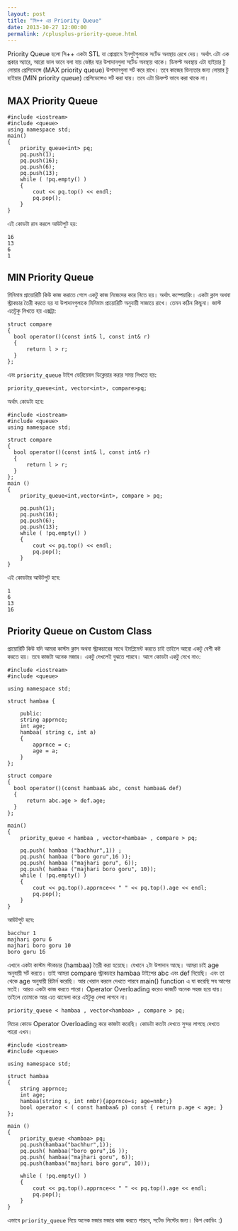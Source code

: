 ```yaml
---
layout: post
title: "সি++ এর Priority Queue"
date: 2013-10-27 12:00:00
permalink: /cplusplus-priority-queue.html
---
```

Priority Queue হলো সি++ একটা STL যা প্রোগ্রামে ইনপুটগুলাকে সর্টেড অবস্থায় রেখে দেয়। অর্থাৎ এটা এক প্রকার অ্যারে, আরো ভাল ভাবে বলা যায় ভেক্টর যার উপাদানগুলা সর্টেড অবস্থায় থাকে। ডিফল্ট অবস্থায় এটা হাইয়ার টু লোয়ার প্রেসিডেন্সে (MAX priority queue) উপাদানগুলা সর্ট করে রাখে। তবে কাজের ভিন্যতার জন্য লোয়ার টু হাইয়ার (MIN priority queue) প্রেসিডেন্সেও সর্ট করা যায়। তবে এটা ডিফল্ট ভাবে করা থাকে না।

## MAX Priority Queue

```
#include <iostream>
#include <queue>
using namespace std;
main()
{
    priority_queue<int> pq;
    pq.push(1);
    pq.push(16);
    pq.push(6);
    pq.push(13);  
    while ( !pq.empty() )
    {
        cout << pq.top() << endl;
        pq.pop();
    }
}
```

এই কোডটা রান করলে আউটপুট হয়:

```
16
13
6
1
```

## MIN Priority Queue

মিনিমাম প্রায়োরিটি কিউ কাজ করাতে গেলে একটু কাজ নিজেদের করে নিতে হয়। অর্থাৎ কম্পেয়ারিং। একটা ক্লাস অথবা স্ট্রাকচার তৈরী করতে হয় যা উপাদানগুলাকে মিনিমাম প্রায়োরিটি অনুযায়ী সাজায়ে রাখে। তেমন কঠিন কিছুনা। জাস্ট এতটুকু লিখতে হয় এক্সট্রা:

```
struct compare
{
  bool operator()(const int& l, const int& r)
  {
      return l > r;
  }
};
```

এবং `priority_queue` টাইপ ভেরিয়েবল ডিক্লেয়ার করার সময় লিখতে হয়:

```
priority_queue<int, vector<int>, compare>pq;
```

অর্থাৎ কোডটা হবে:

```
#include <iostream>
#include <queue>
using namespace std;

struct compare
{
  bool operator()(const int& l, const int& r)
  {
      return l > r;
  }
};
main ()
{
    priority_queue<int,vector<int>, compare > pq;

    pq.push(1);
    pq.push(16);
    pq.push(6);
    pq.push(13);
    while ( !pq.empty() )
    {
        cout << pq.top() << endl;
        pq.pop();
    }
}
```

এই কোডটার আউটপুট হবে:

```
1
6
13
16
```

## Priority Queue on Custom Class

প্রায়োরিটি কিউ যদি আমরা কাস্টম ক্লাস অথবা স্ট্রাকচারের সাথে ইমপ্লিমেন্ট করতে চাই তাইলে আরো একটু বেশী কষ্ট করতে হয়। তবে কাজটা অনেক মজার। একটু দেখলেই বুঝতে পারবে।
আগে কোডটা একটু দেখে নাও:

```
#include <iostream>
#include <queue>

using namespace std;

struct hambaa {

    public:
    string apprnce;
    int age;
    hambaa( string c, int a)
    {
        apprnce = c;
        age = a;
    }
};

struct compare
{
  bool operator()(const hambaa& abc, const hambaa& def)
  {
      return abc.age > def.age;
  }
};

main()
{
    priority_queue < hambaa , vector<hambaa> , compare > pq;

    pq.push( hambaa ("bachhur",1)) ;
    pq.push( hambaa ("boro goru",16 ));
    pq.push( hambaa ("majhari goru", 6));
    pq.push( hambaa ("majhari boro goru", 10));
    while ( !pq.empty() )
    {
        cout << pq.top().apprnce<< " " << pq.top().age << endl;
        pq.pop();
    }
}
```

আউটপুট হবে:

```
bacchur 1
majhari goru 6
majhari boro goru 10
boro goru 16
``` 

এখানে একটা কাস্টম স্টাকচার (hambaa) তৈরী করা হয়েছে। যেখানে ২টা উপাদান আছে। আমরা চাই age অনুযায়ী সর্ট করতে। তাই আমরা compare স্ট্রাকচারে hambaa টাইপের abc এবং def নিয়েছি। এবং তা থেকে age অনুযায়ী রিটার্ন করেছি।  আর খেয়াল করলে দেখতে পারবে main() function এ যা করেছি সব আগের মতই।
আরও একটা কাজ করতে পারো। Operator Overloading করেও কাজটি অনেক সহজ হয়ে যায়। তাইলে তোমাকে আর এত ঝামেলা করে এইটুকু লেখা লাগবে না। 

```
priority_queue < hambaa , vector<hambaa> , compare > pq;
```

নিচের কোডে Operator Overloading করে কাজটা করেছি। কোডটা কতটা দেখতে সুন্দর লাগছে দেখতে পারো এখন।

```
#include <iostream>
#include <queue>

using namespace std;

struct hambaa
{
    string apprnce;
    int age;
    hambaa(string s, int nmbr){apprnce=s; age=nmbr;}
    bool operator < ( const hambaa& p) const { return p.age < age; }
};

main ()
{
    priority_queue <hambaa> pq;
    pq.push(hambaa("bachhur",1));
    pq.push( hambaa("boro goru",16 ));
    pq.push( hambaa("majhari goru", 6));
    pq.push(hambaa("majhari boro goru", 10));

    while ( !pq.empty() )
    {
        cout << pq.top().apprnce<< " " << pq.top().age << endl;
        pq.pop();
    }
}
```

এভাবে `priority_queue` নিয়ে অনেক মজার মজার কাজ করতে পারবে, সর্টেড লিস্টের জন্য। কিপ কোডিং :)
